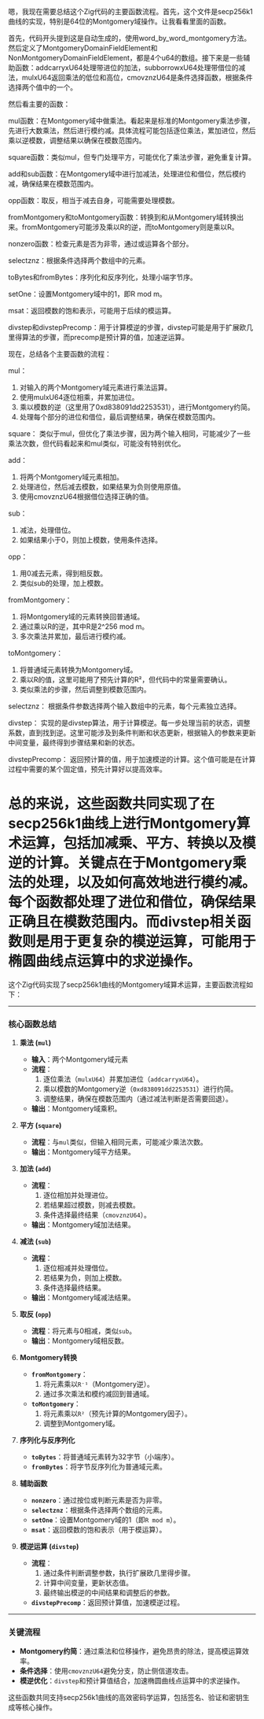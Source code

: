 嗯，我现在需要总结这个Zig代码的主要函数流程。首先，这个文件是secp256k1曲线的实现，特别是64位的Montgomery域操作。让我看看里面的函数。

首先，代码开头提到这是自动生成的，使用word_by_word_montgomery方法。然后定义了MontgomeryDomainFieldElement和NonMontgomeryDomainFieldElement，都是4个u64的数组。接下来是一些辅助函数：addcarryxU64处理带进位的加法，subborrowxU64处理带借位的减法，mulxU64返回乘法的低位和高位，cmovznzU64是条件选择函数，根据条件选择两个值中的一个。

然后看主要的函数：

mul函数：在Montgomery域中做乘法。看起来是标准的Montgomery乘法步骤，先进行大数乘法，然后进行模约减。具体流程可能包括逐位乘法，累加进位，然后乘以逆模数，调整结果以确保在模数范围内。

square函数：类似mul，但专门处理平方，可能优化了乘法步骤，避免重复计算。

add和sub函数：在Montgomery域中进行加减法，处理进位和借位，然后模约减，确保结果在模数范围内。

opp函数：取反，相当于减去自身，可能需要处理模数。

fromMontgomery和toMontgomery函数：转换到和从Montgomery域转换出来。fromMontgomery可能涉及乘以R的逆，而toMontgomery则是乘以R。

nonzero函数：检查元素是否为非零，通过或运算各个部分。

selectznz：根据条件选择两个数组中的元素。

toBytes和fromBytes：序列化和反序列化，处理小端字节序。

setOne：设置Montgomery域中的1，即R mod m。

msat：返回模数的饱和表示，可能用于后续的模运算。

divstep和divstepPrecomp：用于计算模逆的步骤，divstep可能是用于扩展欧几里得算法的步骤，而precomp是预计算的值，加速逆运算。

现在，总结各个主要函数的流程：

mul：
1. 对输入的两个Montgomery域元素进行乘法运算。
2. 使用mulxU64逐位相乘，并累加进位。
3. 乘以模数的逆（这里用了0xd838091dd2253531），进行Montgomery约简。
4. 处理每个部分的进位和借位，最后调整结果，确保在模数范围内。

square：
类似于mul，但优化了乘法步骤，因为两个输入相同，可能减少了一些乘法次数，但代码看起来和mul类似，可能没有特别优化。

add：
1. 将两个Montgomery域元素相加。
2. 处理进位，然后减去模数，如果结果为负则使用原值。
3. 使用cmovznzU64根据借位选择正确的值。

sub：
1. 减法，处理借位。
2. 如果结果小于0，则加上模数，使用条件选择。

opp：
1. 用0减去元素，得到相反数。
2. 类似sub的处理，加上模数。

fromMontgomery：
1. 将Montgomery域的元素转换回普通域。
2. 通过乘以R的逆，其中R是2^256 mod m。
3. 多次乘法并累加，最后进行模约减。

toMontgomery：
1. 将普通域元素转换为Montgomery域。
2. 乘以R的值，这里可能用了预先计算的R²，但代码中的常量需要确认。
3. 类似乘法的步骤，然后调整到模数范围内。

selectznz：
根据条件参数选择两个输入数组中的元素，每个元素独立选择。

divstep：
实现的是divstep算法，用于计算模逆。每一步处理当前的状态，调整系数，直到找到逆。这里可能涉及到条件判断和状态更新，根据输入的参数来更新中间变量，最终得到步骤结果和新的状态。

divstepPrecomp：
返回预计算的值，用于加速模逆的计算。这个值可能是在计算过程中需要的某个固定值，预先计算好以提高效率。

总的来说，这些函数共同实现了在secp256k1曲线上进行Montgomery算术运算，包括加减乘、平方、转换以及模逆的计算。关键点在于Montgomery乘法的处理，以及如何高效地进行模约减。每个函数都处理了进位和借位，确保结果正确且在模数范围内。而divstep相关函数则是用于更复杂的模逆运算，可能用于椭圆曲线点运算中的求逆操作。
================================================
这个Zig代码实现了secp256k1曲线的Montgomery域算术运算，主要函数流程如下：

---

### **核心函数总结**

1. **乘法 (`mul`)**  
   - **输入**：两个Montgomery域元素  
   - **流程**：  
     1. 逐位乘法（`mulxU64`）并累加进位（`addcarryxU64`）。  
     2. 乘以模数的Montgomery逆（`0xd838091dd2253531`）进行约简。  
     3. 调整结果，确保在模数范围内（通过减法判断是否需要回退）。  
   - **输出**：Montgomery域乘积。

2. **平方 (`square`)**  
   - **流程**：与`mul`类似，但输入相同元素，可能减少乘法次数。  
   - **输出**：Montgomery域平方结果。

3. **加法 (`add`)**  
   - **流程**：  
     1. 逐位相加并处理进位。  
     2. 若结果超过模数，则减去模数。  
     3. 条件选择最终结果（`cmovznzU64`）。  
   - **输出**：Montgomery域加法结果。

4. **减法 (`sub`)**  
   - **流程**：  
     1. 逐位相减并处理借位。  
     2. 若结果为负，则加上模数。  
     3. 条件选择最终结果。  
   - **输出**：Montgomery域减法结果。

5. **取反 (`opp`)**  
   - **流程**：将元素与0相减，类似`sub`。  
   - **输出**：Montgomery域相反数。

6. **Montgomery转换**  
   - **`fromMontgomery`**：  
     1. 将元素乘以`R⁻¹`（Montgomery逆）。  
     2. 通过多次乘法和模约减回到普通域。  
   - **`toMontgomery`**：  
     1. 将元素乘以`R²`（预先计算的Montgomery因子）。  
     2. 调整到Montgomery域。

7. **序列化与反序列化**  
   - **`toBytes`**：将普通域元素转为32字节（小端序）。  
   - **`fromBytes`**：将字节反序列化为普通域元素。

8. **辅助函数**  
   - **`nonzero`**：通过按位或判断元素是否为非零。  
   - **`selectznz`**：根据条件选择两个数组的元素。  
   - **`setOne`**：设置Montgomery域的1（即`R mod m`）。  
   - **`msat`**：返回模数的饱和表示（用于模运算）。

9. **模逆运算 (`divstep`)**  
   - **流程**：  
     1. 通过条件判断调整参数，执行扩展欧几里得步骤。  
     2. 计算中间变量，更新状态值。  
     3. 最终输出模逆的中间结果和调整后的参数。  
   - **`divstepPrecomp`**：返回预计算值，加速模逆过程。

---

### **关键流程**
- **Montgomery约简**：通过乘法和位移操作，避免昂贵的除法，提高模运算效率。  
- **条件选择**：使用`cmovznzU64`避免分支，防止侧信道攻击。  
- **模逆优化**：`divstep`和预计算值结合，加速椭圆曲线点运算中的求逆操作。

这些函数共同支持secp256k1曲线的高效密码学运算，包括签名、验证和密钥生成等核心操作。